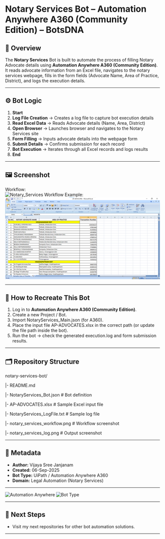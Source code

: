 # Notary Services Bot – Automation Anywhere A360 (Community Edition) – BotsDNA

## 📌 Overview
The **Notary Services** Bot is built to automate the process of filling Notary Advocate details using **Automation Anywhere A360 (Community Edition)**.
It reads advocate information from an Excel file, navigates to the notary services webpage, fills in the form fields (Advocate Name, Area of Practice, District), and logs the execution details.

---

## ⚙️ Bot Logic
1. **Start**
2. **Log File Creation** → Creates a log file to capture bot execution details
3. **Read Excel Data** → Reads Advocate details (Name, Area, District)
4. **Open Browser** → Launches browser and navigates to the Notary Services site
5. **Form Filling** → Inputs advocate details into the webpage form
6. **Submit Details** → Confirms submission for each record
7. **Bot Execution** → Iterates through all Excel records and logs results
8. **End**

---

## 🖼️ Screenshot

Workflow:  
![Notary_Services Workflow](notary-services-workflow.png)
Example:  
![Notary_Services Log](notary_services_excel_output.png)

---

## 🔄 How to Recreate This Bot

1. Log in to **Automation Anywhere A360 (Community Edition)**.
2. Create a new Project / Bot.
3. Import NotaryServices_Main.json (for A360).
4. Place the input file AP-ADVOCATES.xlsx in the correct path (or update the file path inside the bot).
5. Run the bot → check the generated execution.log and form submission results.

---

## 🗂️ Repository Structure
notary-services-bot/

|- README.md

|- NotaryServices_Bot.json                         # Bot definition

|- AP-ADVOCATES.xlsx                               # Sample Excel input file

|- NotaryServices_LogFile.txt                      # Sample log file

|- notary_services_workflow.png                    # Workflow screenshot

|- notary_services_log.png                         # Output screenshot

---

## 📖 Metadata

- **Author:** Vijaya Sree Janjanam
- **Created:** 06-Sep-2025
- **Bot Type:** UiPath / Automation Anywhere A360
- **Domain:** Legal Automation (Notary Services)

---

![Automation Anywhere](https://img.shields.io/badge/Automation%20Anywhere-A360-orange)
![Bot Type](https://img.shields.io/badge/Notary%20Services%20Bot-blue)

---

## 🚀 Next Steps
-  Visit my next repositories for other bot automation solutions.

--- 
